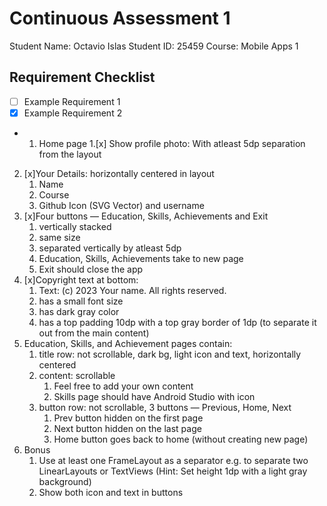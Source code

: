 # Continuous Assessment 1

Student Name: Octavio Islas 
Student ID: 25459
Course: Mobile Apps 1

## Requirement Checklist

- [ ] Example Requirement 1
- [x] Example Requirement 2
- 1. Home page
    1.[x] Show profile photo: With atleast 5dp separation from the layout
2. [x]Your Details: horizontally centered in layout
    1. Name
    2. Course
    3. Github Icon (SVG Vector) and username
3. [x]Four buttons — Education, Skills, Achievements and Exit
    1. vertically stacked
    2. same size
    3. separated vertically by atleast 5dp
    4. Education, Skills, Achievements take to new page
    5. Exit should close the app
4. [x]Copyright text at bottom:
    1. Text: (c) 2023 Your name. All rights reserved.
    2. has a small font size
    3. has dark gray color
    4. has a top padding 10dp with a top gray border of 1dp (to separate it out from the main content)
2. Education, Skills, and Achievement pages contain:
    1. title row: not scrollable, dark bg, light icon and text, horizontally centered
    2. content: scrollable
        1. Feel free to add your own content
        2. Skills page should have Android Studio with icon
    3. button row: not scrollable, 3 buttons — Previous, Home, Next
        1. Prev button hidden on the first page
        2. Next button hidden on the last page
        3. Home button goes back to home (without creating new page)
3. Bonus
    1. Use at least one FrameLayout as a separator e.g. to separate two LinearLayouts or TextViews (Hint: Set height 1dp with a light gray background)
    2. Show both icon and text in buttons